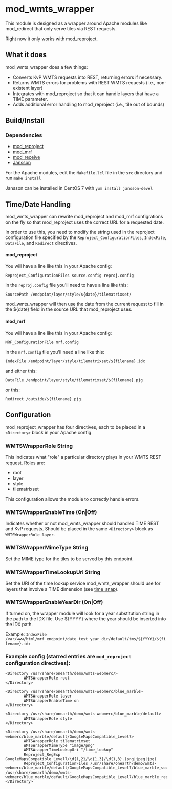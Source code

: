 # mod_wmts_wrapper

This module is designed as a wrapper around Apache modules like mod_redirect
that only serve tiles via REST requests.

Right now it only works with mod_reproject.

## What it does

mod_wmts_wrapper does a few things:

* Converts KvP WMTS requests into REST, returning errors if necessary.
* Returns WMTS errors for problems with REST WMTS requests (i.e., non-existent
  layer)
* Integrates with mod_reproject so that it can handle layers that have a TIME
  parameter.
* Adds additional error handling to mod_reproject (i.e., tile out of bounds)

## Build/Install

### Dependencies

* [mod_reproject](../mod_reproject)
* [mod_mrf](../mod_mrf)
* [mod_receive](../mod_receive)
* [Jansson](http://www.digip.org/jansson/)

For the Apache modules, edit the `Makefile.lcl` file in the `src` directory and
run `make install`

Jansson can be installed in CentOS 7 with `yum install jansson-devel`

## Time/Date Handling

mod_wmts_wrapper can rewrite mod_reproject and mod_mrf configrations on the fly
so that mod_reproject uses the correct URL for a requested date.

In order to use this, you need to modify the string used in the reproject
configuration file specified by the `Reproject_ConfigurationFiles`, `IndexFile`,
`DataFile`, and `Redirect` directives.

#### mod_reproject

You will have a line like this in your Apache config:

`Reproject_ConfigurationFiles source.config reproj.config`

in the `reproj.config` file you'll need to have a line like this:

`SourcePath /endpoint/layer/style/${date}/tilematrixset/`

mod_wmts_wrapper will then use the date from the current request to fill in the
${date} field in the source URL that mod_reproject uses.

#### mod_mrf

You will have a line like this in your Apache config:

`MRF_ConfigurationFile mrf.config`

in the `mrf.config` file you'll need a line like this:

`IndexFile /endpoint/layer/style/tilematrixset/${filename}.idx`

and either this:

`DataFile /endpoint/layer/style/tilematrixset/${filename}.pjg`

or this:

`Redirect /outside/${filename}.pjg`

## Configuration

mod_reproject_wrapper has four directives, each to be placed in a `<Directory>`
block in your Apache config.

### WMTSWrapperRole String

This indicates what "role" a particular directory plays in your WMTS REST
request. Roles are:

* root
* layer
* style
* tilematrixset

This configuration allows the module to correctly handle errors.

### WMTSWrapperEnableTime (On|Off)

Indicates whether or not mod_wmts_wrapper should handled TIME REST and KvP
requests. Should be placed in the same `<Directory>` block as `WMTSWrapperRole
layer`.

### WMTSWrapperMimeType String

Set the MIME type for the tiles to be served by this endpoint.

### WMTSWrapperTimeLookupUri String

Set the URI of the time lookup service mod_wmts_wrapper should use for layers
that involve a TIME dimension (see [time_snap](../time_snap/README.md)).

### WMTSWrapperEnableYearDir (On|Off)

If turned on, the wrapper module will look for a year substitution string in the
path to the IDX file. Use ${YYYY} where the year should be inserted into the IDX
path.

Example: `IndexFile
/var/www/html/mrf_endpoint/date_test_year_dir/default/tms/${YYYY}/${filename}.idx`

### Example config (starred entries are `mod_reproject` configuration directives):

```
<Directory /usr/share/onearth/demo/wmts-webmerc/>
        WMTSWrapperRole root
</Directory>

<Directory /usr/share/onearth/demo/wmts-webmerc/blue_marble>
        WMTSWrapperRole layer
        WMTSWrapperEnableTime on
</Directory>

<Directory /usr/share/onearth/demo/wmts-webmerc/blue_marble/default>
        WMTSWrapperRole style
</Directory>

<Directory /usr/share/onearth/demo/wmts-webmerc/blue_marble/default/GoogleMapsCompatible_Level7>
        WMTSWrapperRole tilematrixset
        WMTSWrapperMimeType "image/png"
        WMTSWrapperTimeLookupUri "/time_lookup"
        Reproject_RegExp GoogleMapsCompatible_Level7/\d{1,2}/\d{1,3}/\d{1,3}.(png|jpeg|jpg)
        Reproject_ConfigurationFiles /usr/share/onearth/demo/wmts-webmerc/blue_marble/default/GoogleMapsCompatible_Level7/blue_marble_source.config /usr/share/onearth/demo/wmts-webmerc/blue_marble/default/GoogleMapsCompatible_Level7/blue_marble_reproject.config
</Directory>
```
